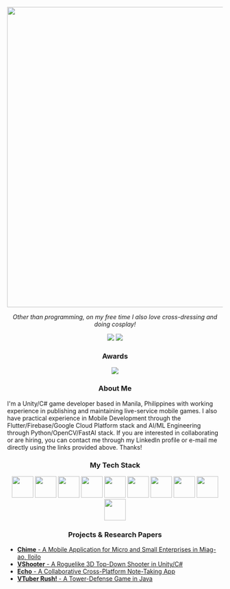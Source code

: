 <p align=center><img src=https://i.imgur.com/yLY3uAS.jpeg width=700></p>

<p align=center><i>Other than programming, on my free time I also love cross-dressing and doing cosplay! </i></p> 

<p align=center><a href=https://www.linkedin.com/in/gcciudadano><img src="https://img.shields.io/badge/linkedin-%230077B5.svg?style=for-the-badge&logo=linkedin&logoColor=white"></a> <a href="mailto:gcciudadano@gmail.com"><img src="https://img.shields.io/badge/Gmail-D14836?style=for-the-badge&logo=gmail&logoColor=white"></a><a href=""></a></p>

<h3 align=center>Awards</h3>

<p align=center><a href="https://www.codewars.com/users/giociudadano/"><img src="https://www.codewars.com/users/giociudadano/badges/micro"></a></p>

<h3 align=center>About Me</h3>

I'm a Unity/C# game developer based in Manila, Philippines with working experience in publishing and maintaining live-service mobile games. I also have practical experience in Mobile Development through the Flutter/Firebase/Google Cloud Platform stack and AI/ML Engineering through Python/OpenCV/FastAI stack. If you are interested in collaborating or are hiring, you can contact me through my LinkedIn profile or e-mail me directly using the links provided above. Thanks!

<h3 align=center>My Tech Stack</h3>

<p align=center>
<img src="https://user-images.githubusercontent.com/25181517/192158954-f88b5814-d510-4564-b285-dff7d6400dad.png" width="50"> <img src="https://user-images.githubusercontent.com/25181517/183898674-75a4a1b1-f960-4ea9-abcb-637170a00a75.png" width="50"> <img src="https://user-images.githubusercontent.com/25181517/183890598-19a0ac2d-e88a-4005-a8df-1ee36782fde1.png" width="50"> <img src="https://user-images.githubusercontent.com/25181517/183423507-c056a6f9-1ba8-4312-a350-19bcbc5a8697.png" width="50"> <img src="https://user-images.githubusercontent.com/25181517/117201156-9a724800-adec-11eb-9a9d-3cd0f67da4bc.png" width="50"> <img src="https://user-images.githubusercontent.com/25181517/121405384-444d7300-c95d-11eb-959f-913020d3bf90.png" width="50"> <img src="https://user-images.githubusercontent.com/25181517/193427941-9437dbbe-376f-40dc-9573-0ef5c02a26a7.png" width="50"> <img src="https://user-images.githubusercontent.com/25181517/186150365-da1eccce-6201-487c-8649-45e9e99435fd.png" width="50"> <img src="https://user-images.githubusercontent.com/25181517/189716855-2c69ca7a-5149-4647-936d-780610911353.png" width="50"> <img src="https://user-images.githubusercontent.com/25181517/183911547-990692bc-8411-4878-99a0-43506cdb69cf.png" width="50">
</p>

<h3 align=center>Projects & Research Papers</h3>

- [**Chime** - A Mobile Application for Micro and Small Enterprises in Miag-ao, Iloilo](https://github.com/giociudadano/Chime)
- [**VShooter** - A Roguelike 3D Top-Down Shooter in Unity/C#](https://github.com/giociudadano/VShooter)
- [**Echo** - A Collaborative Cross-Platform Note-Taking App](https://github.com/giociudadano/Echo)
- [**VTuber Rush!** - A Tower-Defense Game in Java](https://github.com/giociudadano/vtuber-rush)
